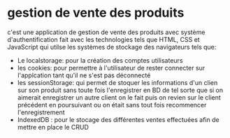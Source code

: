 # gestion de vente des produits

c'est une application de gestion de vente des produits avec système d'authentification fait avec les technologies tels que HTML, CSS et JavaScript qui utilse les systèmes de stockage des navigateurs tels que:
* Le localstorage: pour la création des comptes utilisateurs
* les cookies: pour permettre à l'utilisateur de rester connecter sur l'applcation tant qu'il ne s'est pas déconnecté
* les sessionStorage: qui permet de stoquer les informations d'un clien sur son produit sans toute fois l'enregistrer en BD de tel sorte que si on aimerait enregistrer un autre client on le fait puis on revien sur le client précédent en poursuivant ou on était sans tout fois recommencer l'enregistrement
* IndexedDB : pour le stocage des différentes ventes effectuées afin de mettre en place le CRUD 
